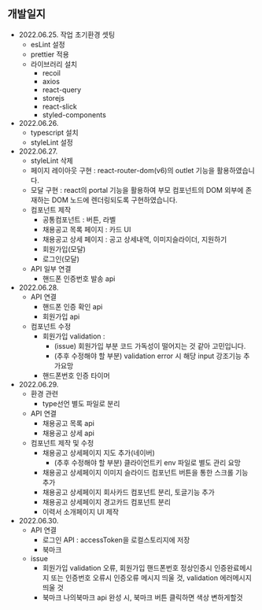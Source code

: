 ## 개발일지
 - 2022.06.25. 작업 초기환경 셋팅
   - esLint 설정
   - prettier 적용
   - 라이브러리 설치
     - recoil
     - axios
     - react-query
     - storejs
     - react-slick
     - styled-components
 - 2022.06.26. 
    - typescript 설치
    - styleLint 설정     
 - 2022.06.27.
    - styleLint 삭제
    - 페이지 레이아웃 구현 : react-router-dom(v6)의 outlet 기능을 활용하였습니다.
    - 모달 구현 : react의 portal 기능을 활용하여 부모 컴포넌트의 DOM 외부에 존재하는 DOM 노드에 렌더링되도록 구현하였습니다. 
    - 컴포넌트 제작
      - 공통컴포넌트 : 버튼, 라벨 
      - 채용공고 목록 페이지 : 카드 UI
      - 채용공고 상세 페이지 : 공고 상세내역, 이미지슬라이더, 지원하기
      - 회원가입(모달)
      - 로그인(모달)
    - API 일부 연결
      - 핸드폰 인증번호 발송 api
 - 2022.06.28.
    - API 연결
      - 핸드폰 인증 확인 api
      - 회원가입 api
    - 컴포넌트 수정
      - 회원가입 validation : 
        - (issue) 회원가입 부분 코드 가독성이 떨어지는 것 같아 고민입니다. 
        - (추후 수정해야 할 부분) validation error 시 해당 input 강조기능 추가요망
      - 핸드폰번호 인증 타이머
 - 2022.06.29.
    - 환경 관련
      - type선언 별도 파일로 분리
    - API 연결
      - 채용공고 목록 api
      - 채용공고 상세 api
    - 컴포넌트 제작 및 수정
      - 채용공고 상세페이지 지도 추가(네이버)
        - (추후 수정해야 할 부분) 클라이언트키 env 파일로 별도 관리 요망
      - 채용공고 상세페이지 이미지 슬라이드 컴포넌트 버튼을 통한 스크롤 기능 추가
      - 채용공고 상세페이지 회사카드 컴포넌트 분리, 토글기능 추가
      - 채용공고 상세페이지 경고카드 컴포넌트 분리
      - 이력서 소개페이지 UI 제작
 - 2022.06.30.
      - API 연결
        - 로그인 API : accessToken을 로컬스토리지에 저장
        - 북마크
      - issue 
        - 회원가입 validation 오류, 회원가입 핸드폰번호 정상인증시 인증완료메시지 또는 인증번호 오류시 인증오류 메시지 띄울 것, validation 에러메시지 띄울 것
        - 북마크 나의북마크 api 완성 시, 북마크 버튼 클릭하면 색상 변하게할것 